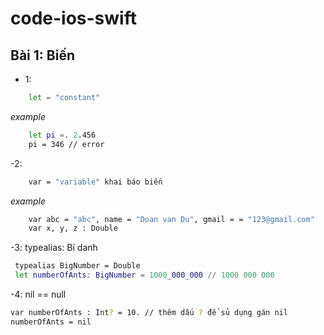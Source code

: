 # code-ios-swift

## Bài 1: Biến
- 1:
```sh
	let = "constant"
```
*example*
```sh
	let pi =. 2.456
	pi = 346 // error
```
-2:

```sh
	var = "variable" khai báo biến
```
*example*
```sh
	var abc = "abc", name = "Doan van Du", gmail = = "123@gmail.com"
	var x, y, z : Double
```
-3: typealias: Bí danh
```sh
 typealias BigNumber = Double
 let numberOfAnts: BigNumber = 1000_000_000 // 1000 000 000
 ```
 -4: nil == null
 ```sh 
 var numberOfAnts : Int? = 10. // thêm dấu ? để sủ dụng gán nil
 numberOfAnts = nil
 ```
 